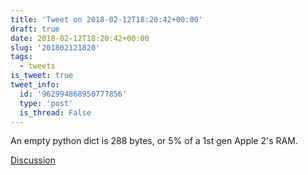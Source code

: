```yaml
---
title: 'Tweet on 2018-02-12T18:20:42+00:00'
draft: true
date: 2018-02-12T18:20:42+00:00
slug: '201802121820'
tags:
  - tweets
is_tweet: true
tweet_info:
  id: '962994868950777856'
  type: 'post'
  is_thread: False
---
```




An empty python dict is 288 bytes, or 5% of a 1st gen Apple 2's RAM.

[Discussion](https://x.com/sytelus/status/962994868950777856)
